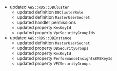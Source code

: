 - updated `AWS::RDS::DBCluster`
  - updated definition `DBClusterRole`
  - updated definition `MasterUserSecret`
  - updated handler permissions
  - updated property `KmsKeyId`
  - updated property `VpcSecurityGroupIds`
- updated `AWS::RDS::DBInstance`
  - updated definition `MasterUserSecret`
  - updated property `DBSecurityGroups`
  - updated property `KmsKeyId`
  - updated property `PerformanceInsightsKMSKeyId`
  - updated property `VPCSecurityGroups`
